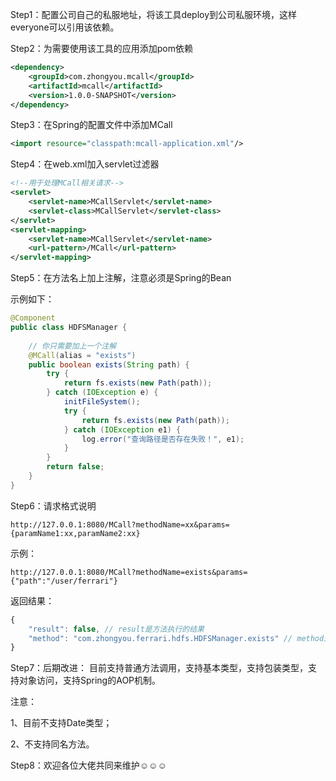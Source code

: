 Step1：配置公司自己的私服地址，将该工具deploy到公司私服环境，这样everyone可以引用该依赖。

Step2：为需要使用该工具的应用添加pom依赖
```xml
<dependency>
    <groupId>com.zhongyou.mcall</groupId>
    <artifactId>mcall</artifactId>
    <version>1.0.0-SNAPSHOT</version>
</dependency>
```
    
Step3：在Spring的配置文件中添加MCall
```xml
<import resource="classpath:mcall-application.xml"/>
```
    
Step4：在web.xml加入servlet过滤器
```xml
<!--用于处理MCall相关请求-->
<servlet>
    <servlet-name>MCallServlet</servlet-name>
    <servlet-class>MCallServlet</servlet-class>
</servlet>
<servlet-mapping>
    <servlet-name>MCallServlet</servlet-name>
    <url-pattern>/MCall</url-pattern>
</servlet-mapping>
```

Step5：在方法名上加上注解，注意必须是Spring的Bean

示例如下：
```java
@Component
public class HDFSManager {
    
    // 你只需要加上一个注解
    @MCall(alias = "exists")
    public boolean exists(String path) {
        try {
            return fs.exists(new Path(path));
        } catch (IOException e) {
            initFileSystem();
            try {
                return fs.exists(new Path(path));
            } catch (IOException e1) {
                log.error("查询路径是否存在失败！", e1);
            }
        }
        return false;
    }
}
```
Step6：请求格式说明  
  
    http://127.0.0.1:8080/MCall?methodName=xx&params={paramName1:xx,paramName2:xx}
    
示例：

    http://127.0.0.1:8080/MCall?methodName=exists&params={"path":"/user/ferrari"}
    
返回结果：
```javascript
{
    "result": false, // result是方法执行的结果
    "method": "com.zhongyou.ferrari.hdfs.HDFSManager.exists" // method是具体执行的方法名
}    
```
Step7：后期改进：
目前支持普通方法调用，支持基本类型，支持包装类型，支持对象访问，支持Spring的AOP机制。

注意：

1、目前不支持Date类型；

2、不支持同名方法。

Step8：欢迎各位大佬共同来维护☺☺☺
